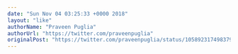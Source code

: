 ```yaml
---
date: "Sun Nov 04 03:25:33 +0000 2018"
layout: "like"
authorName: "Praveen Puglia"
authorUrl: "https://twitter.com/praveenpuglia"
originalPost: "https://twitter.com/praveenpuglia/status/1058923174983798789"
---
```


